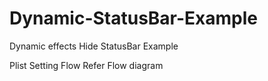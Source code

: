 # Dynamic-StatusBar-Example

Dynamic effects Hide StatusBar Example

Plist Setting Flow Refer Flow diagram
